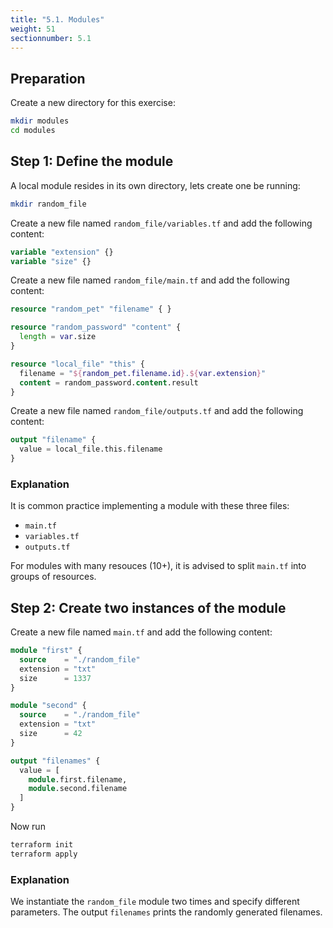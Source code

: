 ```yaml
---
title: "5.1. Modules"
weight: 51
sectionnumber: 5.1
---
```



## Preparation

Create a new directory for this exercise:
```bash
mkdir modules
cd modules
```


## Step 1: Define the module

A local module resides in its own directory, lets create one be running:
```bash
mkdir random_file
```

Create a new file named `random_file/variables.tf` and add the following content:
```terraform
variable "extension" {}
variable "size" {}
```

Create a new file named `random_file/main.tf` and add the following content:
```terraform
resource "random_pet" "filename" { }

resource "random_password" "content" {
  length = var.size
}

resource "local_file" "this" {
  filename = "${random_pet.filename.id}.${var.extension}"
  content = random_password.content.result
}
```

Create a new file named `random_file/outputs.tf` and add the following content:
```terraform
output "filename" {
  value = local_file.this.filename
}
```


### Explanation

It is common practice implementing a module with these three files:

* `main.tf`
* `variables.tf`
* `outputs.tf`

For modules with many resouces (10+), it is advised to split `main.tf` into groups of resources.


## Step 2: Create two instances of the module

Create a new file named `main.tf` and add the following content:
```terraform
module "first" {
  source    = "./random_file"
  extension = "txt"
  size      = 1337
}

module "second" {
  source    = "./random_file"
  extension = "txt"
  size      = 42
}

output "filenames" {
  value = [
    module.first.filename,
    module.second.filename
  ]
}
```

Now run
```bash
terraform init
terraform apply
```


### Explanation

We instantiate the `random_file` module two times and specify different parameters. The output `filenames` prints
the randomly generated filenames.

